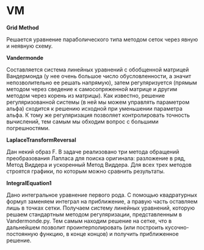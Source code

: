 # VM

**Grid Method**

Решается уравнение параболического типа методом сеток через явную и неявную схему.

**Vandermonde**

Составляется система линейных уравнений с обобщенной матрицей Вандермонда (у нее очень большое число обусловленности, а значит непозволительно ее решать напрямую), затем регуляризуется (прямым методом через сведение к самосопряженной матрице и другим методом через корень из матрицы). Как известно, решение регуляризованной системы (в ней мы можем управлять параметром альфа) сходится к решению исходной при уменьшении параметра альфа. К тому же регуляризация позволяет контролировать точность вычислений, тем самым мы обходим вопрос с большими погрешностями.  

**LaplaceTransformReversal**

Дан некий образ F. В задаче реализовано три метода обращений преобразования Лапласа для поиска оригинала: разложение в ряд, Метод Виддера и ускоренный Метод Виддера. Для всех трех методов строятся графики, по которым можно сравнить результаты. 

**IntegralEquation1**

Дано интегральное уравнение первого рода. С помощью квадратурных формул заменяем интеграл на приближение, а правую часть оставляем лишь в точках сетки. Получаем систему линейных уравнений, которую решаем стандартным методом регуляризации, представленным в Vandermonde.py. Тем самым находим решение на сетке, что в дальнейшем позволит проинтерполировать (или построить кусочно-постоянную функцию, в конце концов) и получить приближенное решение.

